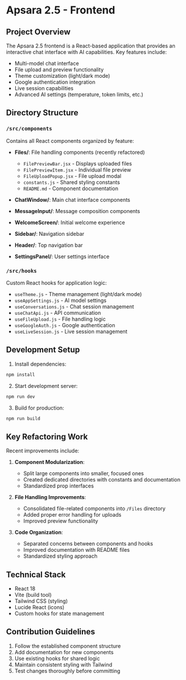 # Apsara 2.5 - Frontend

## Project Overview

The Apsara 2.5 frontend is a React-based application that provides an interactive chat interface with AI capabilities. Key features include:

- Multi-model chat interface
- File upload and preview functionality
- Theme customization (light/dark mode)
- Google authentication integration
- Live session capabilities
- Advanced AI settings (temperature, token limits, etc.)

## Directory Structure

### `/src/components`
Contains all React components organized by feature:

- **Files/**: File handling components (recently refactored)
  - `FilePreviewBar.jsx` - Displays uploaded files
  - `FilePreviewItem.jsx` - Individual file preview
  - `FileUploadPopup.jsx` - File upload modal
  - `constants.js` - Shared styling constants
  - `README.md` - Component documentation

- **ChatWindow/**: Main chat interface components
- **MessageInput/**: Message composition components
- **WelcomeScreen/**: Initial welcome experience
- **Sidebar/**: Navigation sidebar
- **Header/**: Top navigation bar
- **SettingsPanel/**: User settings interface

### `/src/hooks`
Custom React hooks for application logic:

- `useTheme.js` - Theme management (light/dark mode)
- `useAppSettings.js` - AI model settings
- `useConversations.js` - Chat session management
- `useChatApi.js` - API communication
- `useFileUpload.js` - File handling logic
- `useGoogleAuth.js` - Google authentication
- `useLiveSession.js` - Live session management

## Development Setup

1. Install dependencies:
```bash
npm install
```

2. Start development server:
```bash
npm run dev
```

3. Build for production:
```bash
npm run build
```

## Key Refactoring Work

Recent improvements include:

1. **Component Modularization**:
   - Split large components into smaller, focused ones
   - Created dedicated directories with constants and documentation
   - Standardized prop interfaces

2. **File Handling Improvements**:
   - Consolidated file-related components into `/Files` directory
   - Added proper error handling for uploads
   - Improved preview functionality

3. **Code Organization**:
   - Separated concerns between components and hooks
   - Improved documentation with README files
   - Standardized styling approach

## Technical Stack

- React 18
- Vite (build tool)
- Tailwind CSS (styling)
- Lucide React (icons)
- Custom hooks for state management

## Contribution Guidelines

1. Follow the established component structure
2. Add documentation for new components
3. Use existing hooks for shared logic
4. Maintain consistent styling with Tailwind
5. Test changes thoroughly before committing 